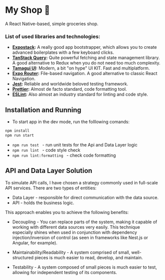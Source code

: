 # My Shop 🛒

A React Native-based, simple groceries shop. 


### List of used libraries and technologies:

* **[Expostack](https://createexpostack.com/):** A really good app bootstrapper, which allows you to create advanced boilerplates with a few keyboard clicks.
* **[TanStack Query](https://tanstack.com/query/latest):** Quite powerful fetching and state management library. A good alternative to Redux when you do not need too much complexity.
* **[Tamagui UI](https://tamagui.dev/):** Modern, a bit "on hype" UI KIT. Fast and multiplatform.
* **[Expo Router](https://docs.expo.dev/router/introduction/):** File-based navigation. A good alternative to classic React Navigation.
* **[Jest](https://jestjs.io/):** Reliable and worldwide beloved testing framework.
* **[Prettier](https://prettier.io/):** Almost de facto standard, code formatting tool.
* **[ESLint](https://eslint.org/):** Also almost an industry standard for linting and code style.

## Installation and Running

* To start app in the dev mode, run the folllowing comands:
```js
npm install
npm run start 
```

* ```npm run test ``` - run unit tests for the Api and Data Layer logic
* ```npm run lint ``` - code style check
* ```npm run lint:formatting ``` - check code formatting

## API and Data Layer Solution

To simulate API calls, I have chosen a strategy commonly used in full-scale API services. There are two types of entities:

* Data Layer - responsible for direct communication with the data source.
* API - holds the business logic.

This approach enables you to achieve the following benefits:

* Decoupling - You can replace parts of the system, making it capable of working with different data sources very easily. This technique especially shines when used in conjunction with dependency injection/inversion of control (as seen in frameworks like Nest.js or Angular, for example).

* Maintainability/Readability - A system comprised of small, well-structured pieces is much easier to read, develop, and maintain.

* Testability - A system composed of small pieces is much easier to test, allowing for independent testing of its components.

